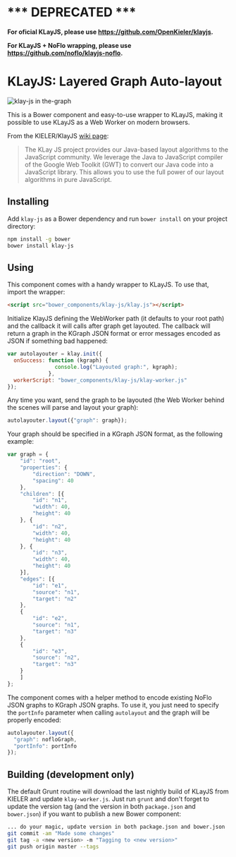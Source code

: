 *** DEPRECATED ***
===

__For oficial KLayJS, please use https://github.com/OpenKieler/klayjs.__

__For KLayJS + NoFlo wrapping, please use https://github.com/noflo/klayjs-noflo.__

KLayJS: Layered Graph Auto-layout
===

![klay-js in the-graph](https://farm3.staticflickr.com/2907/14050666419_5db3324ff3_o_d.gif)

This is a Bower component and easy-to-use wrapper to KLayJS, making it
possible to use KLayJS as a Web Worker on modern browsers.

From the KIELER/KlayJS [wiki page](http://rtsys.informatik.uni-kiel.de/confluence/pages/viewpage.action?pageId=8651755):

> The KLay JS project provides our Java-based layout algorithms to the
> JavaScript community. We leverage the Java to JavaScript compiler of
> the Google Web Toolkit (GWT) to convert our Java code into a
> JavaScript library. This allows you to use the full power of our
> layout algorithms in pure JavaScript.

Installing
---

Add `klay-js` as a Bower dependency and run `bower install` on your
project directory:

```bash
npm install -g bower
bower install klay-js
```

Using
---

This component comes with a handy wrapper to KLayJS. To use that,
import the wrapper:

```html
<script src="bower_components/klay-js/klay.js"></script>
```

Initialize KlayJS defining the WebWorker path (it defaults to your
root path) and the callback it will calls after graph get
layouted. The callback will return a graph in the KGraph JSON format
or error messages encoded as JSON if something bad happened:

```javascript
var autolayouter = klay.init({
  onSuccess: function (kgraph) {
               console.log("Layouted graph:", kgraph);
             },
  workerScript: "bower_components/klay-js/klay-worker.js"
});
```

Any time you want, send the graph to be layouted (the Web Worker
behind the scenes will parse and layout your graph):

```javascript
autolayouter.layout({"graph": graph});
```

Your graph should be specified in a KGraph JSON format, as the
following example:

```javascript
var graph = {
    "id": "root",
    "properties": {
        "direction": "DOWN",
        "spacing": 40
    },
    "children": [{
        "id": "n1",
        "width": 40,
        "height": 40
    }, {
        "id": "n2",
        "width": 40,
        "height": 40
    }, {
        "id": "n3",
        "width": 40,
        "height": 40
    }],
    "edges": [{
        "id": "e1",
        "source": "n1",
        "target": "n2"
    },
    {
        "id": "e2",
        "source": "n1",
        "target": "n3"
    },
    {
        "id": "e3",
        "source": "n2",
        "target": "n3"
    }
    ]
};
```

The component comes with a helper method to encode existing NoFlo JSON
graphs to KGraph JSON graphs. To use it, you just need to specify the
`portInfo` parameter when calling `autolayout` and the graph will be
properly encoded:

```javascript
autolayouter.layout({
  "graph": nofloGraph,
  "portInfo": portInfo
});
```

Building (development only)
---

The default Grunt routine will download the last nightly build of
KLayJS from KIELER and update `klay-worker.js`. Just run `grunt` and
don't forget to update the version tag (and the version in both
`package.json` and `bower.json`) if you want to publish a new Bower
component:

```bash
... do your magic, update version in both package.json and bower.json
git commit -am "Made some changes"
git tag -a <new version> -m "Tagging to <new version>"
git push origin master --tags
```
